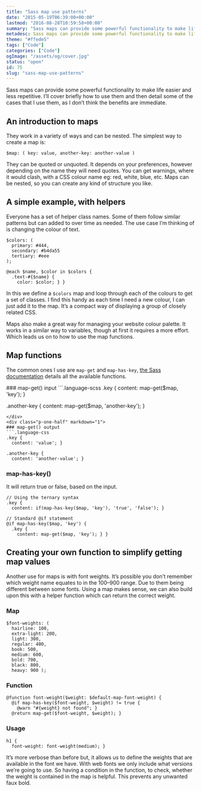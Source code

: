 ```yaml
---
title: "Sass map use patterns"
date: "2015-05-19T06:39:00+00:00"
lastmod: "2016-08-28T10:59:58+00:00"
summary: "Sass maps can provide some powerful functionality to make life easier and less repetitive. I’ll cover briefly how to use them and then detail some of the cases that I use them, as I don’t think the benefits are immediate."
metadesc: Sass maps can provide some powerful functionality to make life easier and less repetitive. I show how to use examples for making helper classes, looping through maps and getting values."
theme: "#ffede5"
tags: ["Code"]
categories: ["Code"]
ogImage: "/assets/og/cover.jpg"
status: "open"
id: 75
slug: "sass-map-use-patterns"
---
```


Sass maps can provide some powerful functionality to make life easier and less repetitive. I’ll cover briefly how to use them and then detail some of the cases that I use them, as I don’t think the benefits are immediate.

## An introduction to maps
They work in a variety of ways and can be nested. The simplest way to create a map is:

```.language-scss
$map: ( key: value, another-key: another-value )
```

They can be quoted or unquoted. It depends on your preferences, however depending on the name they will need quotes. You can get warnings, where it would clash, with a CSS colour name eg: red, white, blue, etc. Maps can be nested, so you can create any kind of structure you like.

## A simple example, with helpers
Everyone has a set of helper class names. Some of them follow similar patterns but can added to over time as needed. The use case I’m thinking of is changing the colour of text.

```.language-scss
$colors: (
  primary: #444,
  secondary: #b4da55
  tertiary: #eee
);

@each $name, $color in $colors {
  .text-#{$name} {
    color: $color; } }
```

In this we define a `$colors` map and loop through each of the colours to get a set of classes. I find this handy as each time I need a new colour, I can just add it to the map. It’s a compact way of displaying a group of closely related CSS.

Maps also make a great way for managing your website colour palette. It works in a similar way to variables, though at first it requires a more effort. Which leads us on to how to use the map functions.

## Map functions
The common  ones I use are `map-get` and `map-has-key`, [the Sass documentation](http://sass-lang.com/documentation/Sass/Script/Functions.html#map-functions) details all the available functions.

<div class="p-flex p-flex-gutter">
<div class="p-one-half" markdown="1">
### map-get() input
```.language-scss
.key {
  content: map-get($map, 'key'); }

.another-key {
  content: map-get($map, 'another-key'); }
```
</div>
<div class="p-one-half" markdown="1">
### map-get() output
```.language-css
.key {
  content: 'value'; }

.another-key {
  content: 'another-value'; }
```
</div>
</div>

### map-has-key()
It will return true or false, based on the input.

```.language-scss
// Using the ternary syntax
.key {
  content: if(map-has-key($map, 'key'), 'true', 'false'); }

// Standard @if statement
@if map-has-key($map, 'key') {
  .key {
    content: map-get($map, 'key'); } }
```

## Creating your own function to simplify getting map values
Another use for maps is with font weights. It’s possible you don’t remember which weight name equates to in the 100–900 range. Due to them being different between some fonts. Using a map makes sense, we can also build upon this with a helper function which can return the correct weight.

### Map
```.language-scss
$font-weights: (
  hairline: 100,
  extra-light: 200,
  light: 300,
  regular: 400,
  book: 500,
  medium: 600,
  bold: 700,
  black: 800,
  heavy: 900 );
```
### Function
```.language-scss
@function font-weight($weight: $default-map-font-weight) {
  @if map-has-key($font-weight, $weight) != true {
    @warn "#{weight} not found"; }
  @return map-get($font-weight, $weight); }
```

### Usage
```.language-scss
h1 {
  font-weight: font-weight(medium); }
```

It’s more verbose than before but, it allows us to define the weights that are available in the font we have. With web fonts we only include what versions we’re going to use. So having a condition in the function, to check, whether the weight is contained in the map is helpful. This prevents any unwanted faux bold.